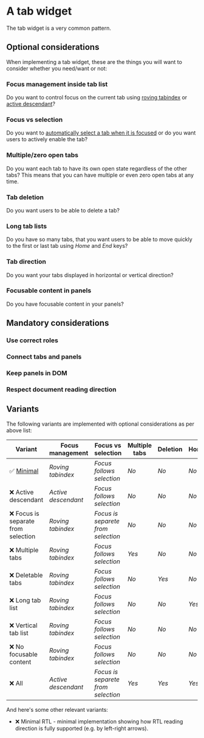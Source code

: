 # A tab widget

The tab widget is a very common pattern.

## Optional considerations

When implementing a tab widget, these are the things you will want to consider whether you need/want or not:

### Focus management inside tab list

Do you want to control focus on the current tab using [roving tabindex](https://www.w3.org/TR/wai-aria-practices/#kbd_roving_tabindex) or [active descendant](https://www.w3.org/TR/wai-aria-practices/#kbd_focus_activedescendant)?

### Focus vs selection

Do you want to [automatically select a tab when it is focused](https://www.w3.org/TR/wai-aria-practices/#kbd_selection_follows_focus) or do you want users to actively enable the tab?

### Multiple/zero open tabs

Do you want each tab to have its own open state regardless of the other tabs? This means that you can have multiple or even zero open tabs at any time.

### Tab deletion

Do you want users to be able to delete a tab?

### Long tab lists

Do you have so many tabs, that you want users to be able to move quickly to the first or last tab using _Home_ and _End_ keys?

### Tab direction

Do you want your tabs displayed in horizontal or vertical direction?

### Focusable content in panels

Do you have focusable content in your panels?

## Mandatory considerations

### Use correct roles

### Connect tabs and panels

### Keep panels in DOM

### Respect document reading direction

## Variants

The following variants are implemented with optional considerations as per above list:

| Variant | Focus management | Focus vs selection | Multiple tabs | Deletion | Home/End | Direction | Focusable panels |
|-|-|-|-|-|-|-|-|
| ✅ [Minimal](minimal/) | _Roving tabindex_ | _Focus follows selection_ | _No_ | _No_ | _No_ | _Horizontal_ | _Focusable content_ |
| ❌ Active descendant  | _Active descendant_ | _Focus follows selection_ | _No_ | _No_ | _No_ | _Horizontal_ | _Focusable content_ |
| ❌ Focus is separate from selection | _Roving tabindex_ | _Focus is separete from selection_ | _No_ | _No_ | _No_ | _Horizontal_ | _Focusable content_ |
| ❌ Multiple tabs | _Roving tabindex_ | _Focus follows selection_ | _Yes_ | _No_ | _No_ | _Horizontal_ | _Focusable content_ |
| ❌ Deletable tabs | _Roving tabindex_ | _Focus follows selection_ | _No_ | _Yes_ | _No_ | _Horizontal_ | _Focusable content_ |
| ❌ Long tab list | _Roving tabindex_ | _Focus follows selection_ | _No_ | _No_ | _Yes_ | _Horizontal_ | _Focusable content_ |
| ❌ Vertical tab list | _Roving tabindex_ | _Focus follows selection_ | _No_ | _No_ | _No_ | _Vertical_ | _Focusable content_ |
| ❌ No focusable content | _Roving tabindex_ | _Focus follows selection_ | _No_ | _No_ | _No_ | _Horizontal_ | _No focusable content_ |
| ❌ All | _Active descendant_ | _Focus is separete from selection_ | _Yes_ | _Yes_ | _Yes_ | _Vertical_ | _No focusable content_ |

And here's some other relevant variants:

* ❌ Minimal RTL - minimal implementation showing how RTL reading direction is fully supported (e.g. by left-right arrows).

